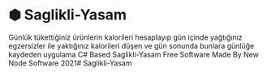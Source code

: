 # ⬢ Saglikli-Yasam
Günlük tükettiğiniz ürünlerin kalorileri hesaplayıp gün içinde yağtığınız egzersizler ile yaktığınız kalorileri düşen ve gün sonunda bunlara günlüğe kaydeden uygulama
C# Based Saglikli-Yasam Free Software Made By New Node Software 2021# Saglikli-Yasam
<br>


